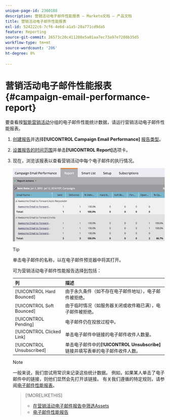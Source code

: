 ```yaml
---
unique-page-id: 2360188
description: 营销活动电子邮件性能报表 — Marketo文档 — 产品文档
title: 营销活动电子邮件性能报表
exl-id: 524222c6-7cf6-4e6d-a1a5-20a771cd9da5
feature: Reporting
source-git-commit: 26573c20c411208e5a01aa7ec73a97e7208b35d5
workflow-type: tm+mt
source-wordcount: '206'
ht-degree: 0%

---
```


# 营销活动电子邮件性能报表 {#campaign-email-performance-report}

要查看按[智能营销活动](/help/marketo/product-docs/core-marketo-concepts/smart-campaigns/creating-a-smart-campaign/understanding-batch-and-trigger-smart-campaigns.md)分组的电子邮件性能统计数据，请运行营销活动电子邮件性能报表。

1. [创建报告](/help/marketo/product-docs/reporting/basic-reporting/creating-reports/create-a-report-in-a-program.md)并选择&#x200B;**[!UICONTROL Campaign Email Performance]** [报告类型](/help/marketo/product-docs/reporting/basic-reporting/report-types/report-type-overview.md)。

1. [设置报告的时间范围](/help/marketo/product-docs/reporting/basic-reporting/editing-reports/change-a-report-time-frame.md)并单击&#x200B;**[!UICONTROL Report]**&#x200B;选项卡。

1. 现在，浏览该报表以查看营销活动中每个电子邮件的执行情况。

   ![](assets/image2014-9-16-16-3a19-3a59.png)

   >[!TIP]
   >
   >单击电子邮件的名称，以在电子邮件预览器中将其打开。

   可为营销活动电子邮件性能报告选择[列](/help/marketo/product-docs/reporting/basic-reporting/editing-reports/select-report-columns.md)包括：

   | 列 | 描述 |
   |---|---|
   | [!UICONTROL Hard Bounced] | 由于永久条件（如不存在电子邮件地址），电子邮件被拒绝。 |
   | [!UICONTROL Soft Bounced] | 由于临时情况（如服务器关闭或收件箱已满），电子邮件被拒绝。 |
   | [!UICONTROL Pending] | 电子邮件仍在投放过程中。 |
   | [!UICONTROL Clicked Link] | 单击电子邮件中链接的电子邮件收件人数量。 |
   | [!UICONTROL Unsubscribed] | 单击电子邮件中的&#x200B;**[!UICONTROL Unsubscribe]**&#x200B;链接并填写表单的电子邮件收件人数。 |

   >[!NOTE]
   >
   >一般来说，我们尝试用常识来记录这些统计数据。 例如，如果某人单击了电子邮件中的链接，则他们显然会先打开该链接。 有关我们遵循的特定规则，请参阅[电子邮件性能报表](/help/marketo/product-docs/email-marketing/email-programs/email-program-data/email-performance-report.md)。

   >[!MORELIKETHIS]
   >
   >* [在营销活动电子邮件报告中筛选Assets](/help/marketo/product-docs/reporting/basic-reporting/report-activity/filter-assets-in-a-campaign-email-reports.md)
   >* [电子邮件性能报告](/help/marketo/product-docs/email-marketing/email-programs/email-program-data/email-performance-report.md)
